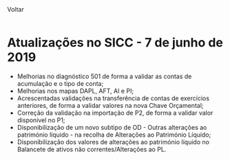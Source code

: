 <div style="width:100%; height:30px"><span onclick="loadMdDoc('atualizacoes', ['btnMenu'],'', null)" class="voltar">Voltar</span></div>

# Atualizações no SICC - 7 de junho de 2019

- Melhorias no diagnóstico 501 de forma a validar as contas de acumulação e o tipo de conta;
- Melhorias nos mapas DAPL, AFT, AI e PI;
- Acrescentadas validações na transferência de contas de exercícios anteriores, de forma a validar valores na nova Chave Orçamental;
- Correção da validação na importação de P2, de forma a validar valor disponível no P1;
- Disponibilização de um novo subtipo de OD - Outras alterações ao património líquido - na recolha de Alterações ao Património Líquido;
- Disponibilização dos valores de alterações ao património líquido no Balancete de ativos não correntes/Alterações ao PL.
